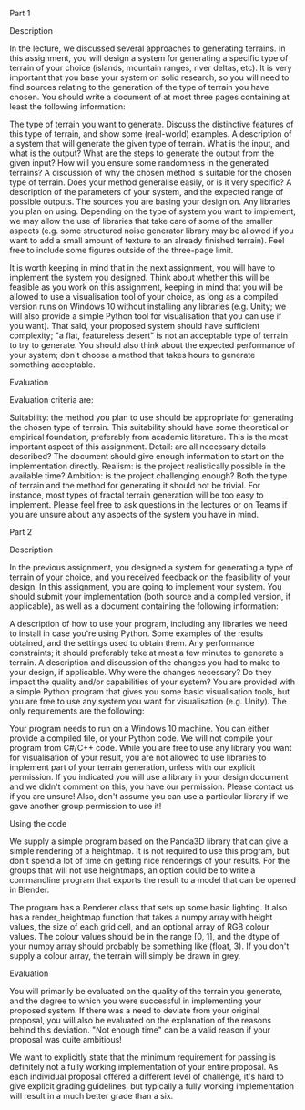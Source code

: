 Part 1

Description

In the lecture, we discussed several approaches to generating terrains. In this assignment, you will design a system for generating a specific type of terrain of your choice (islands, mountain ranges, river deltas, etc). It is very important that you base your system on solid research, so you will need to find sources relating to the generation of the type of terrain you have chosen. You should write a document of at most three pages containing at least the following information:

The type of terrain you want to generate. Discuss the distinctive features of this type of terrain, and show some (real-world) examples.
A description of a system that will generate the given type of terrain. What is the input, and what is the output? What are the steps to generate the output from the given input? How will you ensure some randomness in the generated terrains?
A discussion of why the chosen method is suitable for the chosen type of terrain. Does your method generalise easily, or is it very specific?
A description of the parameters of your system, and the expected range of possible outputs.
The sources you are basing your design on.
Any libraries you plan on using. Depending on the type of system you want to implement, we may allow the use of libraries that take care of some of the smaller aspects (e.g. some structured noise generator library may be allowed if you want to add a small amount of texture to an already finished terrain).
Feel free to include some figures outside of the three-page limit.

It is worth keeping in mind that in the next assignment, you will have to implement the system you designed. Think about whether this will be feasible as you work on this assignment, keeping in mind that you will be allowed to use a visualisation tool of your choice, as long as a compiled version runs on Windows 10 without installing any libraries (e.g. Unity; we will also provide a simple Python tool for visualisation that you can use if you want). That said, your proposed system should have sufficient complexity; "a flat, featureless desert" is not an acceptable type of terrain to try to generate. You should also think about the expected performance of your system; don't choose a method that takes hours to generate something acceptable.



Evaluation

Evaluation criteria are:

Suitability: the method you plan to use should be appropriate for generating the chosen type of terrain. This suitability should have some theoretical or empirical foundation, preferably from academic literature. This is the most important aspect of this assignment.
Detail: are all necessary details described? The document should give enough information to start on the implementation directly.
Realism: is the project realistically possible in the available time?
Ambition: is the project challenging enough? Both the type of terrain and the method for generating it should not be trivial. For instance, most types of fractal terrain generation will be too easy to implement.
Please feel free to ask questions in the lectures or on Teams if you are unsure about any aspects of the system you have in mind.

Part 2

Description

In the previous assignment, you designed a system for generating a type of terrain of your choice, and you received feedback on the feasibility of your design. In this assignment, you are going to implement your system. You should submit your implementation (both source and a compiled version, if applicable), as well as a document containing the following information:

A description of how to use your program, including any libraries we need to install in case you're using Python.
Some examples of the results obtained, and the settings used to obtain them.
Any performance constraints; it should preferably take at most a few minutes to generate a terrain.
A description and discussion of the changes you had to make to your design, if applicable. Why were the changes necessary? Do they impact the quality and/or capabilities of your system?
You are provided with a simple Python program that gives you some basic visualisation tools, but you are free to use any system you want for visualisation (e.g. Unity). The only requirements are the following:

Your program needs to run on a Windows 10 machine. You can either provide a compiled file, or your Python code. We will not compile your program from C#/C++ code.
While you are free to use any library you want for visualisation of your result, you are not allowed to use libraries to implement part of your terrain generation, unless with our explicit permission. If you indicated you will use a library in your design document and we didn't comment on this, you have our permission. Please contact us if you are unsure! Also, don't assume you can use a particular library if we gave another group permission to use it!


Using the code

We supply a simple program based on the Panda3D library that can give a simple rendering of a heightmap. It is not required to use this program, but don't spend a lot of time on getting nice renderings of your results. For the groups that will not use heightmaps, an option could be to write a commandline program that exports the result to a model that can be opened in Blender.

The program has a Renderer class that sets up some basic lighting. It also has a render_heightmap function that takes a numpy array with height values, the size of each grid cell, and an optional array of RGB colour values. The colour values should be in the range [0, 1], and the dtype of your numpy array should probably be something like (float, 3). If you don't supply a colour array, the terrain will simply be drawn in grey.



Evaluation

You will primarily be evaluated on the quality of the terrain you generate, and the degree to which you were successful in implementing your proposed system. If there was a need to deviate from your original proposal, you will also be evaluated on the explanation of the reasons behind this deviation. "Not enough time" can be a valid reason if your proposal was quite ambitious!

We want to explicitly state that the minimum requirement for passing is definitely not a fully working implementation of your entire proposal. As each individual proposal offered a different level of challenge, it's hard to give explicit grading guidelines, but typically a fully working implementation will result in a much better grade than a six.

